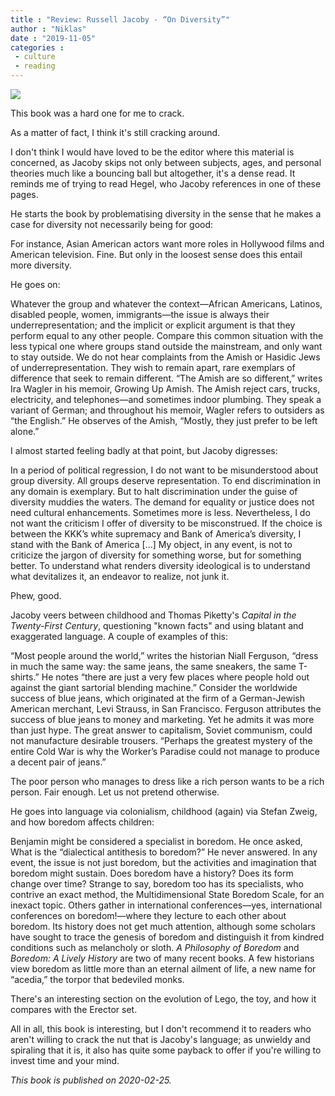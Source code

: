 ```yaml
---
title : "Review: Russell Jacoby - “On Diversity”"
author : "Niklas"
date : "2019-11-05"
categories : 
 - culture
 - reading
---
```


![](https://niklasblog.com/wp-content/9781609809799_93588.jpg)

This book was a hard one for me to crack.

As a matter of fact, I think it's still cracking around.

I don't think I would have loved to be the editor where this material is concerned, as Jacoby skips not only between subjects, ages, and personal theories much like a bouncing ball but altogether, it's a dense read. It reminds me of trying to read Hegel, who Jacoby references in one of these pages.

He starts the book by problematising diversity in the sense that he makes a case for diversity not necessarily being for good:

For instance, Asian American actors want more roles in Hollywood films and American television. Fine. But only in the loosest sense does this entail more diversity.

He goes on:

Whatever the group and whatever the context—African Americans, Latinos, disabled people, women, immigrants—the issue is always their underrepresentation; and the implicit or explicit argument is that they perform equal to any other people. Compare this common situation with the less typical one where groups stand outside the mainstream, and only want to stay outside. We do not hear complaints from the Amish or Hasidic Jews of underrepresentation. They wish to remain apart, rare exemplars of difference that seek to remain different. “The Amish are so different,” writes Ira Wagler in his memoir, Growing Up Amish. The Amish reject cars, trucks, electricity, and telephones—and sometimes indoor plumbing. They speak a variant of German; and throughout his memoir, Wagler refers to outsiders as “the English.” He observes of the Amish, “Mostly, they just prefer to be left alone.”

I almost started feeling badly at that point, but Jacoby digresses:

In a period of political regression, I do not want to be misunderstood about group diversity. All groups deserve representation. To end discrimination in any domain is exemplary. But to halt discrimination under the guise of diversity muddies the waters. The demand for equality or justice does not need cultural enhancements. Sometimes more is less. Nevertheless, I do not want the criticism I offer of diversity to be misconstrued. If the choice is between the KKK’s white supremacy and Bank of America’s diversity, I stand with the Bank of America \[...\] My object, in any event, is not to criticize the jargon of diversity for something worse, but for something better. To understand what renders diversity ideological is to understand what devitalizes it, an endeavor to realize, not junk it.

Phew, good.

Jacoby veers between childhood and Thomas Piketty's _Capital in the Twenty-First Century_, questioning "known facts" and using blatant and exaggerated language. A couple of examples of this:

“Most people around the world,” writes the historian Niall Ferguson, “dress in much the same way: the same jeans, the same sneakers, the same T-shirts.” He notes “there are just a very few places where people hold out against the giant sartorial blending machine.” Consider the worldwide success of blue jeans, which originated at the firm of a German-Jewish American merchant, Levi Strauss, in San Francisco. Ferguson attributes the success of blue jeans to money and marketing. Yet he admits it was more than just hype. The great answer to capitalism, Soviet communism, could not manufacture desirable trousers. “Perhaps the greatest mystery of the entire Cold War is why the Worker’s Paradise could not manage to produce a decent pair of jeans.”

The poor person who manages to dress like a rich person wants to be a rich person. Fair enough. Let us not pretend otherwise.

He goes into language via colonialism, childhood (again) via Stefan Zweig, and how boredom affects children:

Benjamin might be considered a specialist in boredom. He once asked, What is the “dialectical antithesis to boredom?” He never answered. In any event, the issue is not just boredom, but the activities and imagination that boredom might sustain. Does boredom have a history? Does its form change over time? Strange to say, boredom too has its specialists, who contrive an exact method, the Multidimensional State Boredom Scale, for an inexact topic. Others gather in international conferences—yes, international conferences on boredom!—where they lecture to each other about boredom. Its history does not get much attention, although some scholars have sought to trace the genesis of boredom and distinguish it from kindred conditions such as melancholy or sloth. _A Philosophy of Boredom_ and _Boredom: A Lively History_ are two of many recent books. A few historians view boredom as little more than an eternal ailment of life, a new name for “acedia,” the torpor that bedeviled monks.

There's an interesting section on the evolution of Lego, the toy, and how it compares with the Erector set.

All in all, this book is interesting, but I don't recommend it to readers who aren't willing to crack the nut that is Jacoby's language; as unwieldy and spiraling that it is, it also has quite some payback to offer if you're willing to invest time and your mind.

_This book is published on 2020-02-25._
